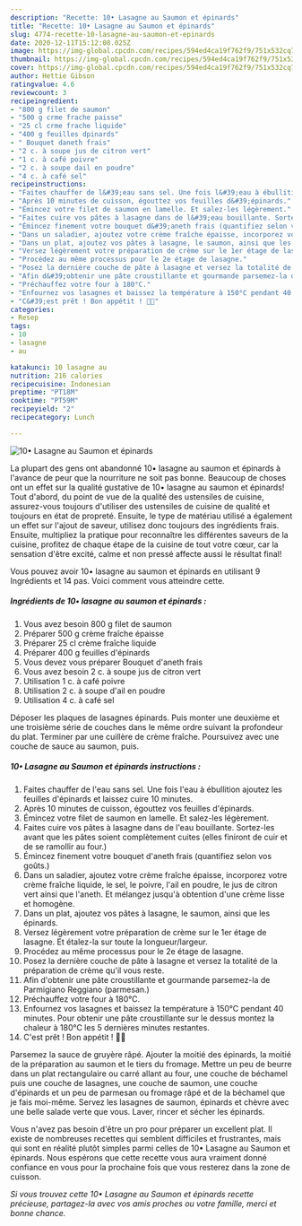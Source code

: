 ```yaml
---
description: "Recette: 10• Lasagne au Saumon et épinards"
title: "Recette: 10• Lasagne au Saumon et épinards"
slug: 4774-recette-10-lasagne-au-saumon-et-epinards
date: 2020-12-11T15:12:08.025Z
image: https://img-global.cpcdn.com/recipes/594ed4ca19f762f9/751x532cq70/10•-lasagne-au-saumon-et-epinards-photo-principale-de-la-recette.jpg
thumbnail: https://img-global.cpcdn.com/recipes/594ed4ca19f762f9/751x532cq70/10•-lasagne-au-saumon-et-epinards-photo-principale-de-la-recette.jpg
cover: https://img-global.cpcdn.com/recipes/594ed4ca19f762f9/751x532cq70/10•-lasagne-au-saumon-et-epinards-photo-principale-de-la-recette.jpg
author: Hettie Gibson
ratingvalue: 4.6
reviewcount: 3
recipeingredient:
- "800 g filet de saumon"
- "500 g crme frache paisse"
- "25 cl crme frache liquide"
- "400 g feuilles dpinards"
- " Bouquet daneth frais"
- "2 c. à soupe jus de citron vert"
- "1 c. à café poivre"
- "2 c. à soupe dail en poudre"
- "4 c. à café sel"
recipeinstructions:
- "Faites chauffer de l&#39;eau sans sel. Une fois l&#39;eau à ébullition ajoutez les feuilles d&#39;épinards et laissez cuire 10 minutes."
- "Après 10 minutes de cuisson, égouttez vos feuilles d&#39;épinards."
- "Émincez votre filet de saumon en lamelle. Et salez-les légèrement."
- "Faites cuire vos pâtes à lasagne dans de l&#39;eau bouillante. Sortez-les avant que les pâtes soient complètement cuites (elles finiront de cuir et de se ramollir au four.)"
- "Émincez finement votre bouquet d&#39;aneth frais (quantifiez selon vos goûts.)"
- "Dans un saladier, ajoutez votre crème fraîche épaisse, incorporez votre crème fraîche liquide, le sel, le poivre, l&#39;ail en poudre, le jus de citron vert ainsi que l&#39;aneth. Et mélangez jusqu&#39;à obtention d&#39;une crème lisse et homogène."
- "Dans un plat, ajoutez vos pâtes à lasagne, le saumon, ainsi que les épinards."
- "Versez légèrement votre préparation de crème sur le 1er étage de lasagne. Et étalez-la sur toute la longueur/largeur."
- "Procédez au même processus pour le 2e étage de lasagne."
- "Posez la dernière couche de pâte à lasagne et versez la totalité de la préparation de crème qu&#39;il vous reste."
- "Afin d&#39;obtenir une pâte croustillante et gourmande parsemez-la de Parmigiano Reggiano (parmesan.)"
- "Préchauffez votre four à 180°C."
- "Enfournez vos lasagnes et baissez la température à 150°C pendant 40 minutes. Pour obtenir une pâte croustillante sur le dessus montez la chaleur à 180°C les 5 dernières minutes restantes."
- "C&#39;est prêt ! Bon appétit ! 👌🏼"
categories:
- Resep
tags:
- 10
- lasagne
- au

katakunci: 10 lasagne au 
nutrition: 216 calories
recipecuisine: Indonesian
preptime: "PT18M"
cooktime: "PT59M"
recipeyield: "2"
recipecategory: Lunch

---
```



![10• Lasagne au Saumon et épinards](https://img-global.cpcdn.com/recipes/594ed4ca19f762f9/751x532cq70/10•-lasagne-au-saumon-et-epinards-photo-principale-de-la-recette.jpg)

La plupart des gens ont abandonné 10• lasagne au saumon et épinards à l'avance de peur que la nourriture ne soit pas bonne. Beaucoup de choses ont un effet sur la qualité gustative de 10• lasagne au saumon et épinards! Tout d'abord, du point de vue de la qualité des ustensiles de cuisine, assurez-vous toujours d'utiliser des ustensiles de cuisine de qualité et toujours en état de propreté. Ensuite, le type de matériau utilisé a également un effet sur l'ajout de saveur, utilisez donc toujours des ingrédients frais. Ensuite, multipliez la pratique pour reconnaître les différentes saveurs de la cuisine, profitez de chaque étape de la cuisine de tout votre cœur, car la sensation d'être excité, calme et non pressé affecte aussi le résultat final!

<!--inarticleads1-->

Vous pouvez avoir 10• lasagne au saumon et épinards en utilisant 9 Ingrédients et 14 pas. Voici comment vous atteindre cette.

##### Ingrédients de 10• lasagne au saumon et épinards :

1. Vous avez besoin 800 g filet de saumon
1. Préparer 500 g crème fraîche épaisse
1. Préparer 25 cl crème fraîche liquide
1. Préparer 400 g feuilles d&#39;épinards
1. Vous devez vous préparer  Bouquet d&#39;aneth frais
1. Vous avez besoin 2 c. à soupe jus de citron vert
1. Utilisation 1 c. à café poivre
1. Utilisation 2 c. à soupe d&#39;ail en poudre
1. Utilisation 4 c. à café sel


Déposer les plaques de lasagnes épinards. Puis monter une deuxième et une troisième série de couches dans le même ordre suivant la profondeur du plat. Terminer par une cuillère de crème fraîche. Poursuivez avec une couche de sauce au saumon, puis. 

<!--inarticleads2-->

##### 10• Lasagne au Saumon et épinards instructions :

1. Faites chauffer de l&#39;eau sans sel. Une fois l&#39;eau à ébullition ajoutez les feuilles d&#39;épinards et laissez cuire 10 minutes.
1. Après 10 minutes de cuisson, égouttez vos feuilles d&#39;épinards.
1. Émincez votre filet de saumon en lamelle. Et salez-les légèrement.
1. Faites cuire vos pâtes à lasagne dans de l&#39;eau bouillante. Sortez-les avant que les pâtes soient complètement cuites (elles finiront de cuir et de se ramollir au four.)
1. Émincez finement votre bouquet d&#39;aneth frais (quantifiez selon vos goûts.)
1. Dans un saladier, ajoutez votre crème fraîche épaisse, incorporez votre crème fraîche liquide, le sel, le poivre, l&#39;ail en poudre, le jus de citron vert ainsi que l&#39;aneth. Et mélangez jusqu&#39;à obtention d&#39;une crème lisse et homogène.
1. Dans un plat, ajoutez vos pâtes à lasagne, le saumon, ainsi que les épinards.
1. Versez légèrement votre préparation de crème sur le 1er étage de lasagne. Et étalez-la sur toute la longueur/largeur.
1. Procédez au même processus pour le 2e étage de lasagne.
1. Posez la dernière couche de pâte à lasagne et versez la totalité de la préparation de crème qu&#39;il vous reste.
1. Afin d&#39;obtenir une pâte croustillante et gourmande parsemez-la de Parmigiano Reggiano (parmesan.)
1. Préchauffez votre four à 180°C.
1. Enfournez vos lasagnes et baissez la température à 150°C pendant 40 minutes. Pour obtenir une pâte croustillante sur le dessus montez la chaleur à 180°C les 5 dernières minutes restantes.
1. C&#39;est prêt ! Bon appétit ! 👌🏼


Parsemez la sauce de gruyère râpé. Ajouter la moitié des épinards, la moitié de la préparation au saumon et le tiers du fromage. Mettre un peu de beurre dans un plat rectangulaire ou carré allant au four, une couche de béchamel puis une couche de lasagnes, une couche de saumon, une couche d&#39;épinards et un peu de parmesan ou fromage râpé et de la béchamel que je fais moi-même. Servez les lasagnes de saumon, épinards et chèvre avec une belle salade verte que vous. Laver, rincer et sécher les épinards. 

<!--inarticleads1-->

<p>
Vous n'avez pas besoin d'être un pro pour préparer un excellent plat. Il existe de nombreuses recettes qui semblent difficiles et frustrantes, mais qui sont en réalité plutôt simples parmi celles de 10• Lasagne au Saumon et épinards. Nous espérons que cette recette vous aura vraiment donné confiance en vous pour la prochaine fois que vous resterez dans la zone de cuisson.
</p>

<p>
<i>Si vous trouvez cette 10• Lasagne au Saumon et épinards recette précieuse, partagez-la avec vos amis proches ou votre famille, merci et bonne chance.</i>
</p>
